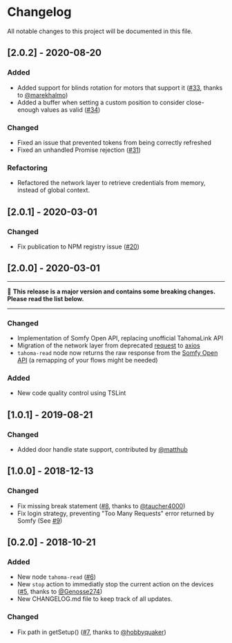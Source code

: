# Changelog
All notable changes to this project will be documented in this file.

## [2.0.2] - 2020-08-20

### Added

- Added support for blinds rotation for motors that support it ([#33](https://github.com/nikkow/node-red-contrib-tahoma/pull/33), thanks to [@marekhalmo](https://github.com/marekhalmo))
- Added a buffer when setting a custom position to consider close-enough values as valid ([#34](https://github.com/nikkow/node-red-contrib-tahoma/issues/34))

### Changed

- Fixed an issue that prevented tokens from being correctly refreshed
- Fixed an unhandled Promise rejection ([#31](https://github.com/nikkow/node-red-contrib-tahoma/issues/31))

### Refactoring

- Refactored the network layer to retrieve credentials from memory, instead of global context.

## [2.0.1] - 2020-03-01

### Changed

- Fix publication to NPM registry issue ([#20](https://github.com/nikkow/node-red-contrib-tahoma/issues/20))

## [2.0.0] - 2020-03-01

****
🚨 **This release is a major version and contains some breaking changes. Please read the list below.**
****

### Changed

- Implementation of Somfy Open API, replacing unofficial TahomaLink API
- Migration of the network layer from deprecated [request](https://www.npmjs.com/package/request) to [axios](https://www.npmjs.com/package/axios)
- `tahoma-read` node now returns the raw response from the [Somfy Open API](https://developer.somfy.com/somfy-open-api/apis/get/site/%7BsiteId%7D/device}) (a remapping of your flows might be needed)

### Added

- New code quality control using TSLint 

## [1.0.1] - 2019-08-21

### Changed

- Added door handle state support, contributed by [@matthub](https://github.com/matthub)

## [1.0.0] - 2018-12-13

### Changed

- Fix missing break statement ([#8](https://github.com/nikkow/node-red-contrib-tahoma/pull/8), thanks to [@taucher4000](https://github.com/taucher4000))
- Fix login strategy, preventing "Too Many Requests" error returned by Somfy (See [#9](https://github.com/nikkow/node-red-contrib-tahoma/issues/9))

## [0.2.0] - 2018-10-21

### Added

- New node `tahoma-read` ([#6](https://github.com/nikkow/node-red-contrib-tahoma/issues/6))
- New `stop` action to immediatly stop the current action on the devices ([#5](https://github.com/nikkow/node-red-contrib-tahoma/pull/5), thanks to [@Genosse274](https://github.com/Genosse274))
- New CHANGELOG.md file to keep track of all updates.

### Changed

- Fix path in getSetup() ([#7](https://github.com/nikkow/node-red-contrib-tahoma/pull/7), thanks to [@hobbyquaker](https://github.com/hobbyquaker))
